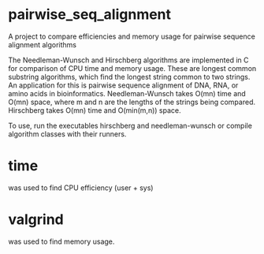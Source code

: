 # pairwise_seq_alignment
A project to compare efficiencies and memory usage for pairwise sequence alignment algorithms

The Needleman-Wunsch and Hirschberg algorithms are implemented in C for comparison of CPU time and memory usage.
These are longest common substring algorithms, which find the longest string common to two strings.
An application for this is pairwise sequence alignment of DNA, RNA, or amino acids in bioinformatics.
Needleman-Wunsch takes O(mn) time and O(mn) space, where m and n are the lengths of the strings being compared.
Hirschberg takes O(mn) time and O(min(m,n)) space.

To use, run the executables hirschberg and needleman-wunsch or compile algorithm classes with their runners. 
# time 
  was used to find CPU efficiency (user + sys)
# valgrind 
  was used to find memory usage.
